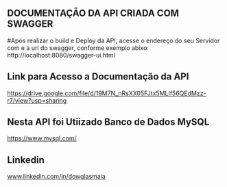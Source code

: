## DOCUMENTAÇÃO DA API CRIADA COM SWAGGER ##
#Após realizar o build  e Deploy da API, acesse o endereço do seu Servidor com e a url do swagger, conforme exemplo abixo:
http://localhost:8080/swagger-ui.html


## Link para Acesso a Documentação da API ##
https://drive.google.com/file/d/19M7N_nRsXX05FJtx5MLIf56QEdMzz-r7/view?usp=sharing

## Nesta API foi Utiizado Banco de Dados MySQL ##
https://www.mysql.com/

## Linkedin ##
www.linkedin.com/in/dowglasmaia
